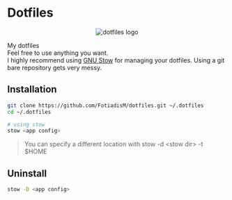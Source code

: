 # Dotfiles

<p align="center">
   <img src="https://raw.githubusercontent.com/jglovier/dotfiles-logo/main/dotfiles-logo.svg" alt="dotfiles logo"/>
</p>

My dotfiles  
Feel free to use anything you want.  
I highly recommend using [GNU Stow](https://www.gnu.org/software/stow/) for managing your dotfiles. Using a git bare repository gets very messy.

## Installation

```bash
git clone https://github.com/FotiadisM/dotfiles.git ~/.dotfiles
cd ~/.dotfiles

# using stow
stow <app config>
```

> You can specify a different location with stow -d \<stow dir\> -t $HOME

## Uninstall

```bash
stow -D <app config>
```

